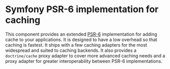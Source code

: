 Symfony PSR-6 implementation for caching
========================================

This component provides an extended [PSR-6](http://www.php-fig.org/psr/psr-6/)
implementation for adding cache to your applications. It is designed to have a
low overhead so that caching is fastest. It ships with a few caching adapters
for the most widespread and suited to caching backends. It also provides a
`doctrine/cache` proxy adapter to cover more advanced caching needs and a proxy
adapter for greater interoperability between PSR-6 implementations.
